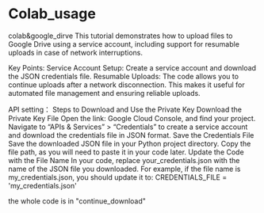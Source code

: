 # Colab_usage
colab&amp;google_dirve
This tutorial demonstrates how to upload files to Google Drive using a service account, including support for resumable uploads in case of network interruptions.

Key Points:
Service Account Setup: Create a service account and download the JSON credentials file.
Resumable Uploads: The code allows you to continue uploads after a network disconnection.
This makes it useful for automated file management and ensuring reliable uploads.

API setting：
Steps to Download and Use the Private Key
Download the Private Key File
Open the link: Google Cloud Console, and find your project.
Navigate to “APIs & Services” > “Credentials” to create a service account and download the credentials file in JSON format.
Save the Credentials File
Save the downloaded JSON file in your Python project directory. Copy the file path, as you will need to paste it in your code later.
Update the Code with the File Name
In your code, replace your_credentials.json with the name of the JSON file you downloaded. For example, if the file name is my_credentials.json, you should update it to:
CREDENTIALS_FILE = 'my_credentials.json'

the whole code is in "continue_download"
